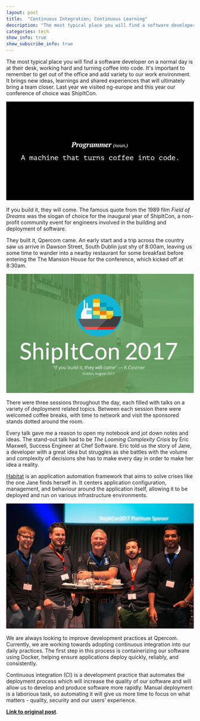 ```yaml
---
layout: post
title:  "Continuous Integration; Continuous Learning"
description: "The most typical place you will find a software developer on a normal day is at their desk, working hard and turning coffee into code. It’s important to remember to get out of the office and add variety to our work environment."
categories: tech
show_info: true
show_subscribe_info: true
---
```


The most typical place you will find a software developer on a normal day is at their desk, working hard and turning coffee into code. It's important to remember to get out of the office and add variety to our work environment. It brings new ideas, learnings and shared experiences that will ultimately bring a team closer. Last year we visited ng-europe and this year our conference of choice was ShipItCon.

<img src="/assets/posts/2017-09-08-getting-out-of-the-office-fig1.jpg" alt="Figure 1" width="550">

If you build it, they will come. The famous quote from the 1989 film _Field of Dreams_ was the slogan of choice for the inaugural year of ShipItCon, a non-profit community event for engineers involved in the building and deployment of software.

They built it, Qpercom came. An early start and a trip across the country saw us arrive in Dawson Street, South Dublin just shy of 8:00am, leaving us some time to wander into a nearby restaurant for some breakfast before entering the The Mansion House for the conference, which kicked off at 8:30am.

<img src="/assets/posts/2017-09-08-getting-out-of-the-office-fig2.jpg" alt="Figure 2" width="550">

There were three sessions throughout the day, each filled with talks on a variety of deployment related topics. Between each session there were welcomed coffee breaks, with time to network and visit the sponsored stands dotted around the room.

Every talk gave me a reason to open my notebook and jot down notes and ideas. The stand-out talk had to be _The Looming Complexity Crisis_ by Eric Maxwell, Success Engineer at Chef Software. Eric told us the story of Jane, a developer with a great idea but struggles as she battles with the volume and complexity of decisions she has to make every day in order to make her idea a reality.

[Habitat](https://www.habitat.sh/) is an application automation framework that aims to solve crises like the one Jane finds herself in. It centers application configuration, management, and behaviour around the application itself, allowing it to be deployed and run on various infrastructure environments.

<img class="post-image post-image-1" src="/assets/posts/2017-09-08-getting-out-of-the-office-fig3.jpg" alt="Figure 3">

We are always looking to improve development practices at Qpercom. Currently, we are working towards adopting continuous integration into our daily practices. The first step in this process is containerizing our software using Docker, helping ensure applications deploy quickly, reliably, and consistently.

Continuous integration (CI) is a development practice that automates the deployment process which will increase the quality of our software and will allow us to develop and produce software more rapidly. Manual deployment is a laborious task, so automating it will give us more time to focus on what matters - quality, security and our users’ experience.

<a href="https://info.qpercom.com/blog/tech/shipitcon2017" target="_blank">**Link to original post**</a>.